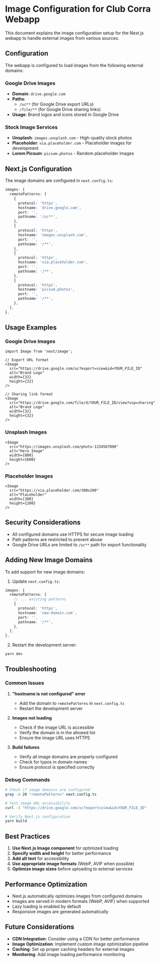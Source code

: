 # Image Configuration for Club Corra Webapp

This document explains the image configuration setup for the Next.js webapp to handle external images from various sources.

## Configuration

The webapp is configured to load images from the following external domains:

### Google Drive Images
- **Domain**: `drive.google.com`
- **Paths**: 
  - `/uc**` (for Google Drive export URLs)
  - `/file/**` (for Google Drive sharing links)
- **Usage**: Brand logos and icons stored in Google Drive

### Stock Image Services
- **Unsplash**: `images.unsplash.com` - High-quality stock photos
- **Placeholder**: `via.placeholder.com` - Placeholder images for development
- **Lorem Picsum**: `picsum.photos` - Random placeholder images

## Next.js Configuration

The image domains are configured in `next.config.ts`:

```typescript
images: {
  remotePatterns: [
    {
      protocol: 'https',
      hostname: 'drive.google.com',
      port: '',
      pathname: '/uc**',
    },
    {
      protocol: 'https',
      hostname: 'images.unsplash.com',
      port: '',
      pathname: '/**',
    },
    {
      protocol: 'https',
      hostname: 'via.placeholder.com',
      port: '',
      pathname: '/**',
    },
    {
      protocol: 'https',
      hostname: 'picsum.photos',
      port: '',
      pathname: '/**',
    },
  ],
},
```

## Usage Examples

### Google Drive Images
```tsx
import Image from 'next/image';

// Export URL format
<Image
  src="https://drive.google.com/uc?export=view&id=YOUR_FILE_ID"
  alt="Brand Logo"
  width={32}
  height={32}
/>

// Sharing link format
<Image
  src="https://drive.google.com/file/d/YOUR_FILE_ID/view?usp=sharing"
  alt="Brand Logo"
  width={32}
  height={32}
/>
```

### Unsplash Images
```tsx
<Image
  src="https://images.unsplash.com/photo-1234567890"
  alt="Hero Image"
  width={800}
  height={600}
/>
```

### Placeholder Images
```tsx
<Image
  src="https://via.placeholder.com/300x200"
  alt="Placeholder"
  width={300}
  height={200}
/>
```

## Security Considerations

- All configured domains use HTTPS for secure image loading
- Path patterns are restricted to prevent abuse
- Google Drive URLs are limited to `/uc**` path for export functionality

## Adding New Image Domains

To add support for new image domains:

1. Update `next.config.ts`:
```typescript
images: {
  remotePatterns: [
    // ... existing patterns
    {
      protocol: 'https',
      hostname: 'new-domain.com',
      port: '',
      pathname: '/**',
    },
  ],
},
```

2. Restart the development server:
```bash
yarn dev
```

## Troubleshooting

### Common Issues

1. **"hostname is not configured" error**
   - Add the domain to `remotePatterns` in `next.config.ts`
   - Restart the development server

2. **Images not loading**
   - Check if the image URL is accessible
   - Verify the domain is in the allowed list
   - Ensure the image URL uses HTTPS

3. **Build failures**
   - Verify all image domains are properly configured
   - Check for typos in domain names
   - Ensure protocol is specified correctly

### Debug Commands

```bash
# Check if image domains are configured
grep -A 20 "remotePatterns" next.config.ts

# Test image URL accessibility
curl -I "https://drive.google.com/uc?export=view&id=YOUR_FILE_ID"

# Verify Next.js configuration
yarn build
```

## Best Practices

1. **Use Next.js Image component** for optimized loading
2. **Specify width and height** for better performance
3. **Add alt text** for accessibility
4. **Use appropriate image formats** (WebP, AVIF when possible)
5. **Optimize image sizes** before uploading to external services

## Performance Optimization

- Next.js automatically optimizes images from configured domains
- Images are served in modern formats (WebP, AVIF) when supported
- Lazy loading is enabled by default
- Responsive images are generated automatically

## Future Considerations

- **CDN Integration**: Consider using a CDN for better performance
- **Image Optimization**: Implement custom image optimization pipeline
- **Caching**: Set up proper caching headers for external images
- **Monitoring**: Add image loading performance monitoring
